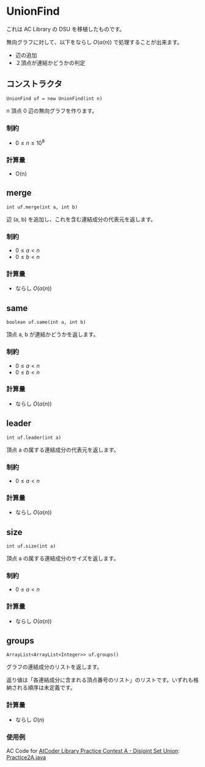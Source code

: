 # UnionFind

これは AC Library の DSU を移植したものです。

無向グラフに対して、以下をならし $O(\alpha(n))$ で処理することが出来ます。

- 辺の追加
- ２頂点が連結かどうかの判定

## コンストラクタ

```console
UnionFind uf = new UnionFind(int n)
```

n 頂点 0 辺の無向グラフを作ります。

### 制約

- $0 \le n \le 10^8$

### 計算量

- O(n)

## merge

```console
int uf.merge(int a, int b)
```

辺 (a, b) を追加し、これを含む連結成分の代表元を返します。

### 制約

- $0 \le a < n$
- $0 \le b < n$

### 計算量

- ならし $O(\alpha(n))$

## same

```console
boolean uf.same(int a, int b)
```

頂点 a, b が連結かどうかを返します。

### 制約

- $0 \le a < n$
- $0 \le b < n$

### 計算量

- ならし $O(\alpha(n))$

## leader

```console
int uf.leader(int a)
```

頂点 a の属する連結成分の代表元を返します。

### 制約

- $0 \le a < n$

### 計算量

- ならし $O(\alpha(n))$

## size

```console
int uf.size(int a)
```

頂点 a の属する連結成分のサイズを返します。

### 制約

- $0 \le a < n$

### 計算量

- ならし $O(\alpha(n))$

## groups

```console
ArrayList<ArrayList<Integer>> uf.groups()
```

グラフの連結成分のリストを返します。

返り値は「各連結成分に含まれる頂点番号のリスト」のリストです。いずれも格納される順序は未定義です。

### 計算量

- ならし $O(n)$

### 使用例

AC Code for [AtCoder Library Practice Contest A - Disjoint Set Union](https://atcoder.jp/contests/practice2/tasks/practice2_a): 
[Practice2A.java](../work/Practice2A/Practice2A.java)
